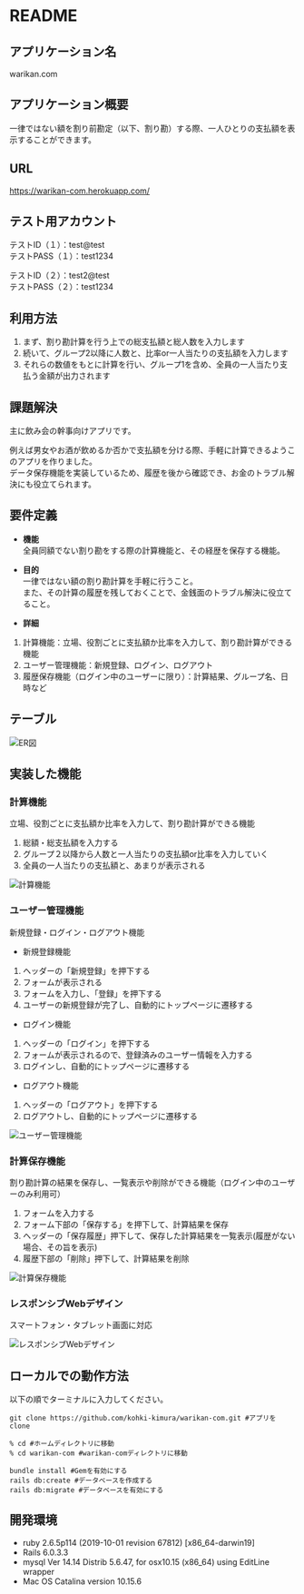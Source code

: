 # README


## アプリケーション名
warikan.com


## アプリケーション概要
一律ではない額を割り前勘定（以下、割り勘）する際、一人ひとりの支払額を表示することができます。

## URL
https://warikan-com.herokuapp.com/

## テスト用アカウント
テストID（１）：test@test  
テストPASS（１）：test1234

テストID（２）：test2@test  
テストPASS（２）：test1234

## 利用方法

1. まず、割り勘計算を行う上での総支払額と総人数を入力します
1. 続いて、グループ2以降に人数と、比率or一人当たりの支払額を入力します
1. それらの数値をもとに計算を行い、グループ1を含め、全員の一人当たり支払う金額が出力されます

## 課題解決

主に飲み会の幹事向けアプリです。

例えば男女やお酒が飲めるか否かで支払額を分ける際、手軽に計算できるようこのアプリを作りました。  
データ保存機能を実装しているため、履歴を後から確認でき、お金のトラブル解決にも役立てられます。

## 要件定義

* **機能**  
全員同額でない割り勘をする際の計算機能と、その経歴を保存する機能。

* **目的**  
一律ではない額の割り勘計算を手軽に行うこと。  
また、その計算の履歴を残しておくことで、金銭面のトラブル解決に役立てること。

* **詳細**  
1. 計算機能：立場、役割ごとに支払額か比率を入力して、割り勘計算ができる機能  
1. ユーザー管理機能：新規登録、ログイン、ログアウト  
1. 履歴保存機能（ログイン中のユーザーに限り）：計算結果、グループ名、日時など

## テーブル

![ER図](https://user-images.githubusercontent.com/70509887/95564074-3b687280-0a59-11eb-871a-3606ce9daf35.png)

## 実装した機能
### **計算機能**  
立場、役割ごとに支払額か比率を入力して、割り勘計算ができる機能  
1. 総額・総支払額を入力する  
1. グループ２以降から人数と一人当たりの支払額or比率を入力していく  
1. 全員の一人当たりの支払額と、あまりが表示される

![計算機能](https://user-images.githubusercontent.com/70509887/97251586-83eea100-184b-11eb-8f7e-6504391c520a.gif)


### **ユーザー管理機能**  
新規登録・ログイン・ログアウト機能

* 新規登録機能
1. ヘッダーの「新規登録」を押下する  
1. フォームが表示される  
1. フォームを入力し、「登録」を押下する  
1. ユーザーの新規登録が完了し、自動的にトップページに遷移する  

* ログイン機能
1. ヘッダーの「ログイン」を押下する  
1. フォームが表示されるので、登録済みのユーザー情報を入力する  
1. ログインし、自動的にトップページに遷移する  

* ログアウト機能
1. ヘッダーの「ログアウト」を押下する  
1. ログアウトし、自動的にトップページに遷移する  

![ユーザー管理機能](https://user-images.githubusercontent.com/70509887/97251598-881abe80-184b-11eb-9fb2-a68c2edf0b72.gif)


### **計算保存機能**  
割り勘計算の結果を保存し、一覧表示や削除ができる機能（ログイン中のユーザーのみ利用可）
1. フォームを入力する  
1. フォーム下部の「保存する」を押下して、計算結果を保存
1. ヘッダーの「保存履歴」押下して、保存した計算結果を一覧表示(履歴がない場合、その旨を表示)
1. 履歴下部の「削除」押下して、計算結果を削除

![計算保存機能](https://user-images.githubusercontent.com/70509887/99079475-5ce1ee80-2603-11eb-8801-b54938ec16fe.gif)


### **レスポンシブWebデザイン**  
スマートフォン・タブレット画面に対応

![レスポンシブWebデザイン](https://user-images.githubusercontent.com/70509887/97251639-99fc6180-184b-11eb-800e-03462b93044e.gif)


## ローカルでの動作方法

以下の順でターミナルに入力してください。

```
git clone https://github.com/kohki-kimura/warikan-com.git #アプリをclone

% cd #ホームディレクトリに移動
% cd warikan-com #warikan-comディレクトリに移動

bundle install #Gemを有効にする
rails db:create #データベースを作成する
rails db:migrate #データベースを有効にする
```

## 開発環境
* ruby 2.6.5p114 (2019-10-01 revision 67812) [x86_64-darwin19]
* Rails 6.0.3.3
* mysql  Ver 14.14 Distrib 5.6.47, for osx10.15 (x86_64) using  EditLine wrapper
* Mac OS Catalina version 10.15.6
